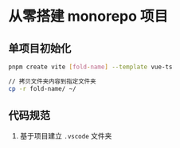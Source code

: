 # 从零搭建 monorepo 项目

## 单项目初始化

```bash
pnpm create vite [fold-name] --template vue-ts

// 拷贝文件夹内容到指定文件夹
cp -r fold-name/ ~/
```

## 代码规范

1. 基于项目建立 `.vscode` 文件夹
